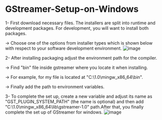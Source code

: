 # GStreamer-Setup-on-Windows

 1- First download necessary files. The installers are split into runtime and development packages. For development, you will want to install both packages.
 
 -> Choose one of the options from installer types which is shown below with respect to your software development environment.
 ![image](https://github.com/IsaErayy/GStreamer-Setup-on-Windows/assets/162883392/6cbea321-6f55-4ed6-95ac-f3a64042df17)

2- After installing packaging adjust the environment path for the compiler.
 
 -> Find "bin" file inside gstreamer where you locate it when installing.
 
 -> For example, for my file is located at "C:\1.0\mingw_x86_64\bin".
 
 -> Finally add the path to environment variables. 
 
3- To complete the set up, create a new variable and adjust its name as "GST_PLUGIN_SYSTEM_PATH" (the name is optional) and then add "C:\1.0\mingw_x86_64\lib\gstreamer-1.0" path.After that,
you finally complete the set up of GStreamer for windows. 
![image](https://github.com/IsaErayy/GStreamer-Setup-on-Windows/assets/162883392/132cafd8-af8f-4073-97cf-299b157ef232)


